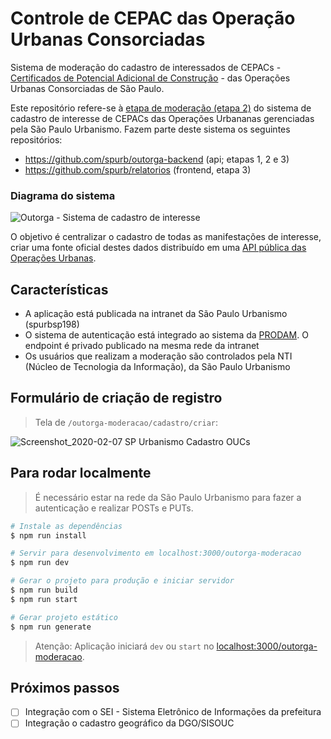 # Controle de CEPAC das Operação Urbanas Consorciadas
Sistema de moderação do cadastro de interessados de CEPACs - [Certificados de Potencial Adicional de Construção](https://www.prefeitura.sp.gov.br/cidade/secretarias/urbanismo/sp_urbanismo/cepac/index.php?p=19456) - das Operações Urbanas Consorciadas de São Paulo.

Este repositório refere-se à [etapa de moderação (etapa 2)](https://docs.google.com/presentation/d/14MqWfa8ezwJiAMC-37H4Fcn82UidSFu90-jMUd1Pfqc/edit?usp=sharing) do sistema de cadastro de interesse de CEPACs das Operações Urbananas gerenciadas pela São Paulo Urbanismo. Fazem parte deste sistema os seguintes repositórios:

- https://github.com/spurb/outorga-backend (api; etapas 1, 2 e 3)
- https://github.com/spurb/relatorios (frontend, etapa 3)

### Diagrama do sistema
![Outorga - Sistema de cadastro de interesse](https://user-images.githubusercontent.com/4117768/74034907-ffe04a80-4997-11ea-8d0b-084bde160ea0.jpg)

O objetivo é centralizar o cadastro de todas as manifestações de interesse, criar uma fonte oficial destes dados distribuído em uma [API pública das Operações Urbanas](https://github.com/spurb/outorga-backend).

## Características
 - A aplicação está publicada na intranet da São Paulo Urbanismo (spurbsp198)
 - O sistema de autenticação está integrado ao sistema da [PRODAM](https://www.prefeitura.sp.gov.br/cidade/secretarias/inovacao/prodam/). O endpoint é privado publicado na mesma rede da intranet
 - Os usuários que realizam a moderação são controlados pela NTI (Núcleo de Tecnologia da Informação), da São Paulo Urbanismo

## Formulário de criação de registro
> Tela de `/outorga-moderacao/cadastro/criar`:

![Screenshot_2020-02-07 SP Urbanismo Cadastro OUCs](https://user-images.githubusercontent.com/4117768/74035809-c6a8da00-4999-11ea-91b1-e535e3e3e40d.png)


## Para rodar localmente
> É necessário estar na rede da São Paulo Urbanismo para fazer a autenticação e realizar POSTs e PUTs.

``` bash
# Instale as dependências
$ npm run install

# Servir para desenvolvimento em localhost:3000/outorga-moderacao
$ npm run dev

# Gerar o projeto para produção e iniciar servidor
$ npm run build
$ npm run start

# Gerar projeto estático
$ npm run generate

```
> Atenção: Aplicação iniciará `dev` ou `start` no [localhost:3000/outorga-moderacao](http://localhost:3000/outorga-moderacao).

## Próximos passos
 - [ ] Integração com o SEI - Sistema Eletrônico de Informações da prefeitura
 - [ ] Integração o cadastro geográfico da DGO/SISOUC
